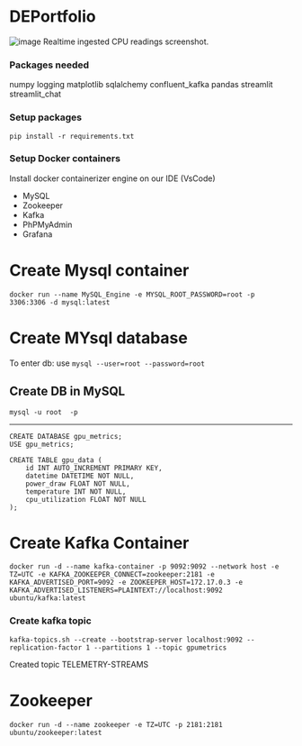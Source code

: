 # DEPortfolio

![image](https://github.com/BonUzo29/DEPortfolio/assets/131703145/f43178cb-207b-4821-ac59-f0288130a284)
Realtime ingested CPU readings screenshot.


### Packages needed
numpy
logging
matplotlib
sqlalchemy
confluent_kafka
pandas
streamlit
streamlit_chat

### Setup packages
    pip install -r requirements.txt

### Setup Docker containers

Install docker containerizer engine on our IDE (VsCode)

- MySQL
- Zookeeper
- Kafka
- PhPMyAdmin
- Grafana

# Create Mysql container
    docker run --name MySQL_Engine -e MYSQL_ROOT_PASSWORD=root -p 3306:3306 -d mysql:latest


# Create MYsql database

To enter db: use `mysql --user=root --password=root`

## Create DB in MySQL
    mysql -u root  -p

--------

    CREATE DATABASE gpu_metrics;
    USE gpu_metrics;

    CREATE TABLE gpu_data (
        id INT AUTO_INCREMENT PRIMARY KEY,
        datetime DATETIME NOT NULL,
        power_draw FLOAT NOT NULL,
        temperature INT NOT NULL,
        cpu_utilization FLOAT NOT NULL
    );

# Create Kafka Container
    docker run -d --name kafka-container -p 9092:9092 --network host -e TZ=UTC -e KAFKA_ZOOKEEPER_CONNECT=zookeeper:2181 -e KAFKA_ADVERTISED_PORT=9092 -e ZOOKEEPER_HOST=172.17.0.3 -e KAFKA_ADVERTISED_LISTENERS=PLAINTEXT://localhost:9092 ubuntu/kafka:latest

### Create kafka topic
    kafka-topics.sh --create --bootstrap-server localhost:9092 --replication-factor 1 --partitions 1 --topic gpumetrics
Created topic TELEMETRY-STREAMS

# Zookeeper
    docker run -d --name zookeeper -e TZ=UTC -p 2181:2181 ubuntu/zookeeper:latest
